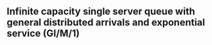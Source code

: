 ## Infinite capacity single server queue with general distributed arrivals and exponential service (GI/M/1) 

